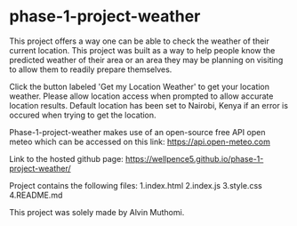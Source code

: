 # phase-1-project-weather
This project offers a way one can be able to check the weather of their current location.
This project was built as a way to help people know the predicted weather of their area or an area they may be planning on visiting to allow them to readily prepare themselves.

Click the button labeled 'Get my Location Weather' to get your location weather.
Please allow location access when prompted to allow accurate location results.
Default location has been set to Nairobi, Kenya if an error is occured when trying to get the location.

Phase-1-project-weather makes use of an open-source free API open meteo which can be accessed on this link: https://api.open-meteo.com

Link to the hosted github page: https://wellpence5.github.io/phase-1-project-weather/

Project contains the following files:
1.index.html
2.index.js
3.style.css
4.README.md

This project was solely made by Alvin Muthomi.
